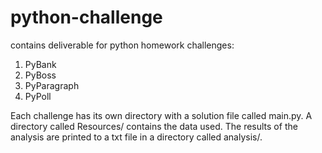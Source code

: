 # python-challenge
contains deliverable for python homework challenges:
1. PyBank
2. PyBoss
3. PyParagraph
4. PyPoll

Each challenge has its own directory with a solution file called main.py. 
A directory called Resources/ contains the data used. 
The results of the analysis are printed to a txt file in a directory called analysis/.